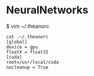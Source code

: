 NeuralNetworks
==============

$ vim ~/.theanorc

    cat .~/.theanorc
    [global]
    device = gpu
    floatX = float32
    [cuda]
    root=/usr/local/cuda
    nocleanup = True

